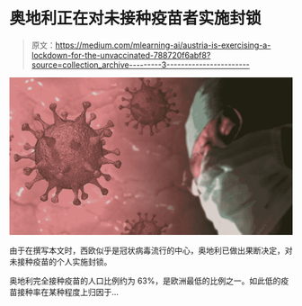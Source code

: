 # 奥地利正在对未接种疫苗者实施封锁

> 原文：<https://medium.com/mlearning-ai/austria-is-exercising-a-lockdown-for-the-unvaccinated-788720f6abf8?source=collection_archive---------3----------------------->

![](img/a11be28845fe2b079edfd38f299c8521.png)

由于在撰写本文时，西欧似乎是冠状病毒流行的中心，奥地利已做出果断决定，对未接种疫苗的个人实施封锁。

奥地利完全接种疫苗的人口比例约为 63%，是欧洲最低的比例之一。如此低的疫苗接种率在某种程度上归因于…